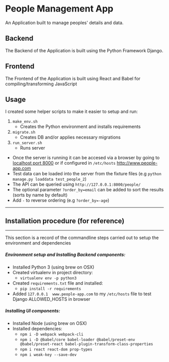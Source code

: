 # People Management App
An Application built to manage peoples' details and data.

## Backend
The Backend of the Application is built using the Python Framework Django.

## Frontend
The Frontend of the Application is built using React and Babel for compiling/transforming JavaScript

## Usage
I created some helper scripts to make it easier to setup and run:

1. `make_env.sh`
    - Creates the Python environment and installs requirements
2. `migrate.sh`
    - Creates DB and/or applies necessary migrations
3. `run_server.sh`
    - Runs server

- Once the server is running it can be accesed via a browser by going to 
[localhost port 8000](http://127.0.0.1:8000]) or if configured in `/etc/hosts` http://www.people-app.com
- Test data can be loaded into the server from the fixture files (e.g `python manage.py loaddata test_people_2`)
- The API can be queried using `http://127.0.0.1:8000/people/`
- The optional parameter `?order_by=email` can be added to sort the results (sorts by name by default)
- Add `-` to reverse ordering (e.g `?order_by=-age`)

---
## Installation procedure (for reference)

---
This section is a record of the commandline steps carried out to setup the environment and dependencies

##### Environment setup and Installing Backend components:
- Installed Python 3 (using brew on OSX)
- Created virtualenv in project directory: 
    - `virtualenv env -p python3`
- Created `requirements.txt` file and installed:
    - `pip install -r requirements`
- Added `127.0.0.1  www.people-app.com` to my `/etc/hosts` file to test Django ALLOWED_HOSTS in browser

##### Installing UI components:
- Installed Node (using brew on OSX)
- Installed dependencies:
    - `npm i -D webpack webpack-cli`
    - `npm i -D @babel/core babel-loader @babel/preset-env @babel/preset-react babel-plugin-transform-class-properties`
    - `npm i react react-dom prop-types`
    - `npm i weak-key --save-dev`

